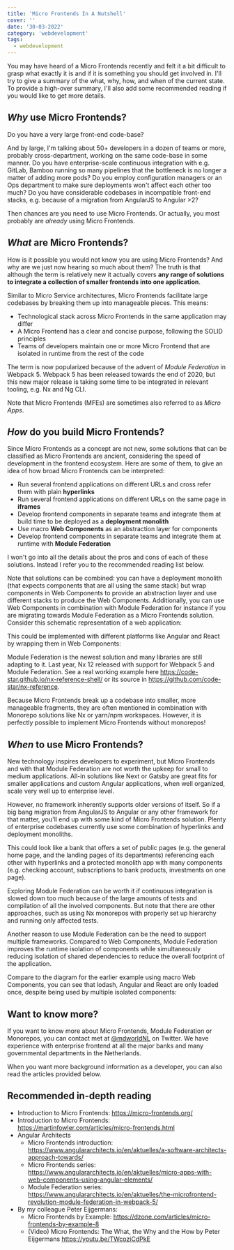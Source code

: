 ```yaml
---
title: 'Micro Frontends In A Nutshell'
cover: ''
date: '30-03-2022'
category: 'webdevelopment'
tags:
  - webdevelopment
---
```


<script>
import Lightbox from '$lib/components/Lightbox.svelte'
</script>

You may have heard of a Micro Frontends recently and felt it a bit difficult to grasp what exactly it is and if it is something you should get involved in. I'll try to give a summary of the what, why, how, and when of the current state. To provide a high-over summary, I'll also add some recommended reading if you would like to get more details.

## _Why_ use Micro Frontends?

Do you have a very large front-end code-base?

And by large, I'm talking about 50+ developers in a dozen of teams or more, probably cross-department, working on the same code-base in some manner.
Do you have enterprise-scale continuous integration with e.g. GitLab, Bamboo running so many pipelines that the bottleneck is no longer a matter of adding more pods?
Do you employ configuration managers or an Ops department to make sure deployments won't affect each other too much?
Do you have considerable codebases in incompatible front-end stacks, e.g. because of a migration from AngularJS to Angular >2?

Then chances are you need to use Micro Frontends. Or actually, you most probably are _already_ using Micro Frontends.

## _What_ are Micro Frontends?

How is it possible you would not know you are using Micro Frontends? And why are we just now hearing so much about them? The truth is that although the term is relatively new it actually covers **any range of solutions to integrate a collection of smaller frontends into one application**.

Similar to Micro Service architectures, Micro Frontends facilitate large codebases by breaking them up into manageable pieces. This means:

- Technological stack across Micro Frontends in the same application may differ
- A Micro Frontend has a clear and concise purpose, following the SOLID principles
- Teams of developers maintain one or more Micro Frontend that are isolated in runtime from the rest of the code

The term is now popularized because of the advent of _Module Federation_ in Webpack 5. Webpack 5 has been released towards the end of 2020, but this new major release is taking some time to be integrated in relevant tooling, e.g. Nx and Ng CLI.

Note that Micro Frontends (MFEs) are sometimes also referred to as _Micro Apps_.

## _How_ do you build Micro Frontends?

Since Micro Frontends as a concept are not new, some solutions that can be classified as Micro Frontends are ancient, considering the speed of development in the frontend ecosystem. Here are some of them, to give an idea of how broad Micro Frontends can be interpreted:

- Run several frontend applications on different URLs and cross refer them with plain **hyperlinks**
- Run several frontend applications on different URLs on the same page in **iframes**
- Develop frontend components in separate teams and integrate them at build time to be deployed as a **deployment monolith**
- Use macro **Web Components** as an abstraction layer for components
- Develop frontend components in separate teams and integrate them at runtime with **Module Federation**

I won't go into all the details about the pros and cons of each of these solutions. Instead I refer you to the recommended reading list below.

Note that solutions can be combined: you can have a deployment monolith (that expects components that are all using the same stack) but wrap components in Web Components to provide an abstraction layer and use different stacks to produce the Web Components. Additionally, you can use Web Components in combination with Module Federation for instance if you are migrating towards Module Federation as a Micro Frontends solution.
Consider this schematic representation of a web application:

<!-- <img width="500" src="/lightbox/mfe/page.svg" /> -->
<!-- TODO hyphen in prop names? -->

<simple-light-box img-path="/lightbox/mfe/page.svg" img-title="Overview of a page"></simple-light-box>
<Lightbox imgpath="/lightbox/mfe/page.svg" imgtitle="Overview of a page" />

This could be implemented with different platforms like Angular and React by wrapping them in Web Components:

<Lightbox imgpath="/lightbox/mfe/web-components.svg" imgtitle="Web Components" />

Module Federation is the newest solution and many libraries are still adapting to it. Last year, Nx 12 released with support for Webpack 5 and Module Federation. See a real working example here https://code-star.github.io/nx-reference-shell/ or its source in https://github.com/code-star/nx-reference.

Because Micro Frontends break up a codebase into smaller, more manageable fragments, they are often mentioned in combination with Monorepo solutions like Nx or yarn/npm workspaces. However, it is perfectly possible to implement Micro Frontends without monorepos!

## _When_ to use Micro Frontends?

New technology inspires developers to experiment, but Micro Frontends and with that Module Federation are not worth the upkeep for small to medium applications. All-in solutions like Next or Gatsby are great fits for smaller applications and custom Angular applications, when well organized, scale very well up to enterprise level.

However, no framework inherently supports older versions of itself. So if a big bang migration from AngularJS to Angular or any other framework for that matter, you'll end up with some kind of Micro Frontends solution. Plenty of enterprise codebases currently use some combination of hyperlinks and deployment monoliths.

This could look like a bank that offers a set of public pages (e.g. the general home page, and the landing pages of its departments) referencing each other with hyperlinks and a protected monolith app with many components (e.g. checking account, subscriptions to bank products, investments on one page).

<Lightbox imgpath="/lightbox/mfe/hyperlinks-and-monolith.svg" imgtitle="Hyperlinks and Monolith" />

Exploring Module Federation can be worth it if continuous integration is slowed down too much because of the large amounts of tests and compilation of all the involved components. But note that there are other approaches, such as using Nx monorepos with properly set up hierarchy and running only affected tests.

Another reason to use Module Federation can be the need to support multiple frameworks. Compared to Web Components, Module Federation improves the runtime isolation of components while simultaneously reducing isolation of shared dependencies to reduce the overall footprint of the application.

Compare to the diagram for the earlier example using macro Web Components, you can see that lodash, Angular and React are only loaded once, despite being used by multiple isolated components:

<Lightbox imgpath="/lightbox/mfe/module-federation.svg" imgtitle="Module Federation" />

## Want to know more?

If you want to know more about Micro Frontends, Module Federation or Monorepos, you can contact met at [@mdworldNL](https://twitter.com/mdworldNL) on Twitter. We have experience with enterprise frontend at all the major banks and many governmental departments in the Netherlands.

When you want more background information as a developer, you can also read the articles provided below.

## Recommended in-depth reading

- Introduction to Micro Frontends: https://micro-frontends.org/
- Introduction to Micro Frontends: https://martinfowler.com/articles/micro-frontends.html
- Angular Architects
  - Micro Frontends introduction: https://www.angulararchitects.io/en/aktuelles/a-software-architects-approach-towards/
  - Micro Frontends series: https://www.angulararchitects.io/en/aktuelles/micro-apps-with-web-components-using-angular-elements/
  - Module Federation series: https://www.angulararchitects.io/en/aktuelles/the-microfrontend-revolution-module-federation-in-webpack-5/
- By my colleague Peter Eijgermans:
  - Micro Frontends by Example: https://dzone.com/articles/micro-frontends-by-example-8
  - (Video) Micro Frontends: The What, the Why and the How by Peter Eijgermans https://youtu.be/TWcoziCdPkE

